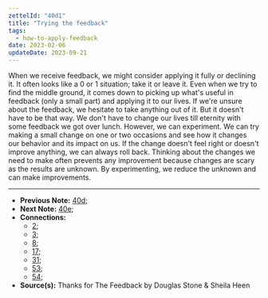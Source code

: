 ```yaml
---
zettelId: "40d1"
title: "Trying the feedback"
tags:
  - how-to-apply-feedback
date: 2023-02-06
updateDate: 2023-09-21
---
```


When we receive feedback, we might consider applying it fully or declining it. It often looks like a 0 or 1 situation; take it or leave it. Even when we try to find the middle ground, it comes down to picking up what's useful in feedback (only a small part) and applying it to our lives. If we're unsure about the feedback, we hesitate to take anything out of it. But it doesn't have to be that way. We don't have to change our lives till eternity with some feedback we got over lunch. However, we can experiment. We can try making a small change on one or two occasions and see how it changes our behavior and its impact on us. If the change doesn't feel right or doesn't improve anything, we can always roll back. Thinking about the changes we need to make often prevents any improvement because changes are scary as the results are unknown. By experimenting, we reduce the unknown and can make improvements.

---

- **Previous Note:** [40d](/notes/40d/);
- **Next Note:** [40e](/notes/40e/);
- **Connections:**
  - [2](/notes/2/);
  - [3](/notes/3/);
  - [8](/notes/8/);
  - [17](/notes/17/);
  - [31](/notes/31/);
  - [53](/notes/53/);
  - [54](/notes/54/);
- **Source(s):** Thanks for The Feedback by Douglas Stone & Sheila Heen
